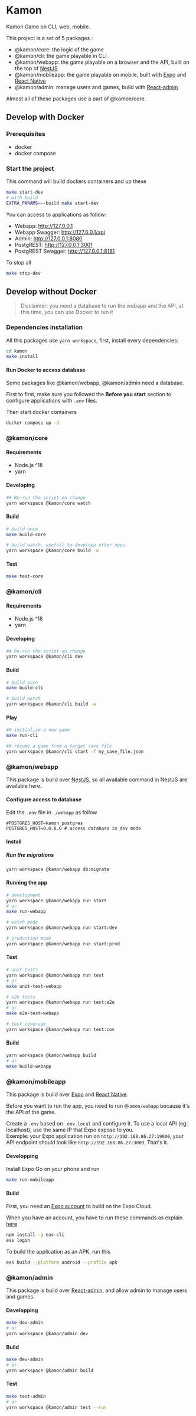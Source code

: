 # Kamon

Kamon Game on CLI, web, mobile.

This project is a set of 5 packages :

- @kamon/core: the logic of the game
- @kamon/cli: the game playable in CLI
- @kamon/webapp: the game playable on a browser and the API, built on the top of [NestJS](https://nestjs.com/)
- @kamon/mobileapp: the game playable on mobile, built with [Expo](https://expo.dev/) and [React Native](https://reactnative.dev/)
- @kamon/admin: manage users and games, build with [React-admin](https://marmelab.com/react-admin/)

Almost all of these packages use a part of @kamon/core.

## Develop with Docker

### Prerequisites

- docker
- docker compose

### Start the project

This command will build dockers containers and up these

```sh
make start-dev
# with build
EXTRA_PARAMS=--build make start-dev
```

You can access to applications as follow:

- Webapp: http://127.0.0.1
- Webapp Swagger: http://127.0.0.1/api
- Admin: http://127.0.0.1:8080
- PostgREST: http://127.0.0.1:3001
- PostgREST Swagger: http://127.0.0.1:8181

To stop all

```sh
make stop-dev
```

## Develop without Docker

> Disclaimer: you need a database to run the webapp and the API, at this time, you can use Docker to run it

### Dependencies installation

All this packages use `yarn workspace`, first, install every dependencies:

```sh
cd kamon
make install
```

#### Run Docker to access database

Some packages like @kamon/webapp, @kamon/admin need a database.

First to first, make sure you followed the **Before you start** section to configure applications with `.env` files.

Then start docker containers

```sh
docker compose up -d
```

### @kamon/core

#### Requirements

- Node.js ^18
- yarn

#### Developing

```sh
## Re-run the script on change
yarn workspace @kamon/core watch
```

#### Build

```sh
# build once
make build-core

# build watch, usefull to developp other apps
yarn workspace @kamon/core build -w
```

#### Test

```sh
make test-core
```

### @kamon/cli

#### Requirements

- Node.js ^18
- yarn

#### Developing

```sh
## Re-run the script on change
yarn workspace @kamon/cli dev
```

#### Build

```sh
# build once
make build-cli

# build watch
yarn workspace @kamon/cli build -w
```

#### Play

```sh
## initialize a new game
make run-cli

## resume a game from a target save file
yarn workspace @kamon/cli start -f my_save_file.json
```

### @kamon/webapp

This package is build over [NestJS](https://nestjs.com/), so all available command in NestJS are available here.

#### Configure access to database

Edit the `.env` file in `./webapp` as follow

```
#POSTGRES_HOST=kamon_postgres
POSTGRES_HOST=0.0.0.0 # access database in dev mode
```

#### Install

##### Run the migrations

```sh
yarn workspace @kamon/webapp db:migrate
```

#### Running the app

```bash
# development
yarn workspace @kamon/webapp run start
# or
make run-webapp

# watch mode
yarn workspace @kamon/webapp run start:dev

# production mode
yarn workspace @kamon/webapp run start:prod
```

#### Test

```bash
# unit tests
yarn workspace @kamon/webapp run test
# or
make unit-test-webapp

# e2e tests
yarn workspace @kamon/webapp run test:e2e
# or
make e2e-test-webapp

# test coverage
yarn workspace @kamon/webapp run test:cov
```

#### Build

```sh
yarn workspace @kamon/webapp build
# or
make build-webapp
```

### @kamon/mobileapp

This package is build over [Expo](https://expo.dev/) and [React Native](https://reactnative.dev/).

Before you want to run the app, you need to run `@kamon/webapp` because it's the API of the game.

Create a `.env` based on `.env.local` and configure it. To use a local API (eg: localhost), use the same IP that Expo expose to you.  
Exemple: your Expo application run on `http://192.168.86.27:19000`, your API endpoint should look like `http://192.168.86.27:3000`. That's it.

#### Developping

Install Expo Go on your phone and run

```sh
make run-mobileapp
```

#### Build

First, you need an [Expo account](https://expo.dev/accounts/) to build on the Expo Cloud.

When you have an account, you have to run these commands as explain [here](https://docs.expo.dev/build/setup/)

```sh
npm install -g eas-cli
eas login
```

To build the application as an APK, run this

```sh
eas build --platform android --profile apk
```

### @kamon/admin

This package is build over [React-admin](https://marmelab.com/react-admin/), and allow admin to manage users and games.

#### Developping

```sh
make dev-admin
# or
yarn workspace @kamon/admin dev
```

#### Build

```sh
make dev-admin
# or
yarn workspace @kamon/admin build
```

#### Test

```sh
make test-admin
# or
yarn workspace @kamon/admin test --run
```
